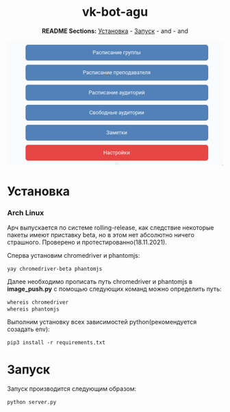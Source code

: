 <div align="center">

# vk-bot-agu

**README Sections:** [Установка](#nstall) - [Запуск](#run) - and - and 
	
![Screenshot of bot](screenshot.png)

</div>

<a id="install">
<h1>Установка</h1>
</a>

### Arch Linux
Арч выпускается по системе rolling-release, как следствие некоторые пакеты имеют приставку beta, но в этом нет абсолютно ничего страшного. Проверено и протестированно(18.11.2021).

Сперва установим chromedriver и phantomjs:

	yay chromedriver-beta phantomjs
Далее необходимо прописать путь chromedriver и phantomjs в **image_push.py** с помощью следующих команд можно определить путь:

	whereis chromedriver
	whereis phantomjs
	
Выполним установку всех зависимостей python(рекомендуется созадать env):

	pip3 install -r requirements.txt
	
<a id="run">
<h1>Запуск</h1>
</a>
Запуск производится следующим образом:

	python server.py
